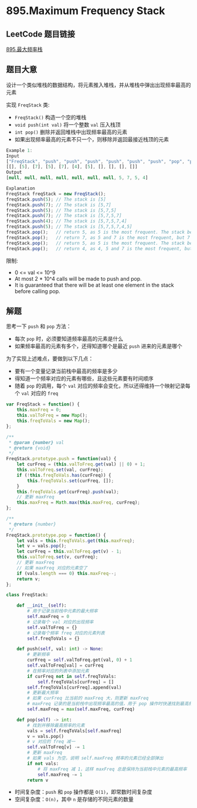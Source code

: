 # 895.Maximum Frequency Stack

## LeetCode 题目链接

[895.最大频率栈](https://leetcode.cn/problems/maximum-frequency-stack/)

## 题目大意

设计一个类似堆栈的数据结构，将元素推入堆栈，并从堆栈中弹出出现频率最高的元素

实现 `FreqStack` 类:
- `FreqStack()` 构造一个空的堆栈
- `void push(int val)` 将一个整数 `val` 压入栈顶
- `int pop()` 删除并返回堆栈中出现频率最高的元素
- 如果出现频率最高的元素不只一个，则移除并返回最接近栈顶的元素

```js
Example 1:
Input
["FreqStack", "push", "push", "push", "push", "push", "push", "pop", "pop", "pop", "pop"]
[[], [5], [7], [5], [7], [4], [5], [], [], [], []]
Output
[null, null, null, null, null, null, null, 5, 7, 5, 4]

Explanation
FreqStack freqStack = new FreqStack();
freqStack.push(5); // The stack is [5]
freqStack.push(7); // The stack is [5,7]
freqStack.push(5); // The stack is [5,7,5]
freqStack.push(7); // The stack is [5,7,5,7]
freqStack.push(4); // The stack is [5,7,5,7,4]
freqStack.push(5); // The stack is [5,7,5,7,4,5]
freqStack.pop();   // return 5, as 5 is the most frequent. The stack becomes [5,7,5,7,4].
freqStack.pop();   // return 7, as 5 and 7 is the most frequent, but 7 is closest to the top. The stack becomes [5,7,5,4].
freqStack.pop();   // return 5, as 5 is the most frequent. The stack becomes [5,7,4].
freqStack.pop();   // return 4, as 4, 5 and 7 is the most frequent, but 4 is closest to the top. The stack becomes [5,7].
```

限制:
- 0 <= val <= 10^9
- At most 2 * 10^4 calls will be made to push and pop.
- It is guaranteed that there will be at least one element in the stack before calling pop.

## 解题

思考一下 `push` 和 `pop` 方法：
- 每次 `pop` 时，必须要知道频率最高的元素是什么
- 如果频率最高的元素有多个，还得知道哪个是最近 `push` 进来的元素是哪个

为了实现上述难点，要做到以下几点：
- 要有一个变量记录当前栈中最高的频率是多少
- 得知道一个频率对应的元素有哪些，且这些元素要有时间顺序
- 随着 `pop` 的调用，每个 `val` 对应的频率会变化，所以还得维持一个映射记录每个 `val` 对应的 `freq`

```js
var FreqStack = function() {
    this.maxFreq = 0;
    this.valToFreq = new Map();
    this.freqToVals = new Map();
};

/** 
 * @param {number} val
 * @return {void}
 */
FreqStack.prototype.push = function(val) {
    let curFreq = (this.valToFreq.get(val) || 0) + 1;
    this.valToFreq.set(val, curFreq);
    if (!this.freqToVals.has(curFreq)) {
        this.freqToVals.set(curFreq, []);
    }
    this.freqToVals.get(curFreq).push(val);
    // 更新 maxFreq
    this.maxFreq = Math.max(this.maxFreq, curFreq);
};

/**
 * @return {number}
 */
FreqStack.prototype.pop = function() {
    let vals = this.freqToVals.get(this.maxFreq);
    let v = vals.pop();
    let curFreq = this.valToFreq.get(v) - 1;
    this.valToFreq.set(v, curFreq);
    // 更新 maxFreq
    // 如果 maxFreq 对应的元素空了
    if (vals.length === 0) this.maxFreq--;
    return v;
};
```
```python
class FreqStack:

    def __init__(self):
        # 用于记录当前栈中元素的最大频率
        self.maxFreq = 0
        # 记录每个 val 对应的出现频率
        self.valToFreq = {}
        # 记录每个频率 freq 对应的元素列表
        self.freqToVals = {}

    def push(self, val: int) -> None:
        # 更新频率
        curFreq = self.valToFreq.get(val, 0) + 1
        self.valToFreq[val] = curFreq
        # 在频率对应的列表中添加元素
        if curFreq not in self.freqToVals:
            self.freqToVals[curFreq] = []
        self.freqToVals[curFreq].append(val)
        # 更新最大频率
        # 如果 curFreq 比当前的 maxFreq 大，则更新 maxFreq
        # maxFreq 记录的是当前栈中出现频率最高的值，用于 pop 操作时快速找到最高频率的元素
        self.maxFreq = max(self.maxFreq, curFreq)

    def pop(self) -> int:
        # 找到并移除最高频率的元素
        vals = self.freqToVals[self.maxFreq]
        v = vals.pop()
        # v 对应的 freq 减一
        self.valToFreq[v] -= 1
        # 更新 maxFreq
        # 如果 vals 为空，说明 self.maxFreq 频率的元素已经全部弹出
        if not vals:
            # 将 maxFreq 减 1，这样 maxFreq 总是保持为当前栈中元素的最高频率
            self.maxFreq -= 1
        return v
```

- 时间复杂度：`push` 和 `pop` 操作都是 `O(1)`，即常数时间复杂度
- 空间复杂度：`O(n)`，其中 `n` 是存储的不同元素的数量

